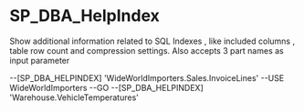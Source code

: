 # SP_DBA_HelpIndex
Show additional information related to SQL Indexes , like included columns , table row count and compression settings. Also accepts 3 part names as input parameter

--[SP_DBA_HELPINDEX] 'WideWorldImporters.Sales.InvoiceLines'
--USE WideWorldImporters
--GO
--[SP_DBA_HELPINDEX] 'Warehouse.VehicleTemperatures'
